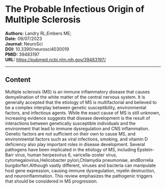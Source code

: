 # The Probable Infectious Origin of Multiple Sclerosis

**Authors:** Landry RL;Embers ME;  
**Date:** 09/07/2023  
**Journal:** NeuroSci  
**DOI:** 10.3390/neurosci4030019  
**PMID:** 39483197  
**URL:** https://pubmed.ncbi.nlm.nih.gov/39483197/

---

## Content

Multiple sclerosis (MS) is an immune inflammatory disease that causes demyelination of the white matter of the central nervous system. It is generally accepted that the etiology of MS is multifactorial and believed to be a complex interplay between genetic susceptibility, environmental factors, and infectious agents. While the exact cause of MS is still unknown, increasing evidence suggests that disease development is the result of interactions between genetically susceptible individuals and the environment that lead to immune dysregulation and CNS inflammation. Genetic factors are not sufficient on their own to cause MS, and environmental factors such as viral infections, smoking, and vitamin D deficiency also play important roles in disease development. Several pathogens have been implicated in the etiology of MS, including Epstein-Barr virus, human herpesvirus 6, varicella-zoster virus, cytomegalovirus,Helicobacter pylori,Chlamydia pneumoniae, andBorrelia burgdorferi.Although vastly different, viruses and bacteria can manipulate host gene expression, causing immune dysregulation, myelin destruction, and neuroinflammation. This review emphasizes the pathogenic triggers that should be considered in MS progression.
